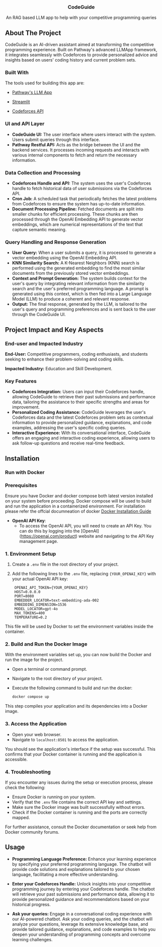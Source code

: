 <!-- PROJECT LOGO -->
<br />
<div align="center">
  


  <h3 align="center">CodeGuide</h3>

  <p align="center">
    An RAG based LLM app to help with your competitive programming queries 
    <br />
   
    
   
  </p>
</div>




<!-- ABOUT THE PROJECT -->
## About The Project

CodeGuide is an AI-driven assistant aimed at transforming the competitive programming experience. Built on Pathway's advanced LLMApp framework, it integrates seamlessly with Codeforces to provide personalized advice and insights based on users' coding history and current problem sets.


### Built With

The tools used for building this app are:

* [Pathway's LLM App](https://pathway.com/developers/showcases/llm-app-pathway)

* [Streamlit](https://streamlit.io/)

* [Codeforces API](https://codeforces.com/api/)


### UI and API Layer
- **CodeGuide UI:** The user interface where users interact with the system. Users submit queries through this interface.
- **Pathway Restful API:** Acts as the bridge between the UI and the backend services. It processes incoming requests and interacts with various internal components to fetch and return the necessary information.

### Data Collection and Processing
- **Codeforces Handle and API:** The system uses the user's Codeforces handle to fetch historical data of user submissions via the Codeforces API.
- **Cron Job:** A scheduled task that periodically fetches the latest problems from Codeforces to ensure the system has up-to-date information.
- **Document Processing Pipeline:** Fetched documents are split into smaller chunks for efficient processing. These chunks are then processed through the OpenAI Embedding API to generate vector embeddings, which are numerical representations of the text that capture semantic meaning.

### Query Handling and Response Generation
- **User Query:** When a user submits a query, it is processed to generate a vector embedding using the OpenAI Embedding API.
- **KNN Similarity Search:** A K-Nearest Neighbors (KNN) search is performed using the generated embedding to find the most similar documents from the previously stored vector embeddings.
- **Context and Prompt Generation:** The system builds context for the user's query by integrating relevant information from the similarity search and the user's preferred programming language. A prompt is generated using this context, which is then fed into a Large Language Model (LLM) to produce a coherent and relevant response.
- **Output:** The final response, generated by the LLM, is tailored to the user's query and programming preferences and is sent back to the user through the CodeGuide UI.


## Project Impact and Key Aspects

### End-user and Impacted Industry
**End-User:** Competitive programmers, coding enthusiasts, and students seeking to enhance their problem-solving and coding skills.

**Impacted Industry:** Education and Skill Development.

### Key Features
- **Codeforces Integration:** Users can input their Codeforces handle, allowing CodeGuide to retrieve their past submissions and performance data, tailoring the assistance to their specific strengths and areas for improvement.
- **Personalized Coding Assistance:** CodeGuide leverages the user's Codeforces data and the latest Codeforces problem sets as contextual information to provide personalized guidance, explanations, and code examples, addressing the user's specific coding queries.
- **Interactive Experience:** With its conversational interface, CodeGuide offers an engaging and interactive coding experience, allowing users to ask follow-up questions and receive real-time feedback.


<!-- GETTING STARTED -->

## Installation

### Run with Docker

### Prerequisites

Ensure you have Docker and docker compose both latest version installed on your system before proceeding. Docker compose  will be used to build and run the application in a containerized environment. For installation please refer the offcial documneation of docker [Docker Installation Guide](https://docs.docker.com/compose/install/linux/)

- **OpenAI API Key**:
    - To access the OpenAI API, you will need to create an API Key. You can do this by logging into the [OpenAI] (https://openai.com/product) website and navigating to the API Key management page.


### 1. Environment Setup

1. Create a `.env` file in the root directory of your project.
2. Add the following lines to the `.env` file, replacing `{YOUR_OPENAI_KEY}` with your actual OpenAI API key:

   ```env
    OPENAI_API_TOKEN={YOUR_OPENAI_KEY}
    HOST=0.0.0.0
    PORT=8080
    EMBEDDER_LOCATOR=text-embedding-ada-002
    EMBEDDING_DIMENSION=1536
    MODEL_LOCATOR=gpt-4o
    MAX_TOKENS=400
    TEMPERATURE=0.2
   ```

This file will be used by Docker to set the environment variables inside the container.

### 2. Build and Run the Docker Image

With the environment variables set up, you can now build the Docker and run the image for the project.

- Open a terminal or command prompt.
- Navigate to the root directory of your project.
- Execute the following command to build and run the docker:

  ```sh
  docker compose up
  ```

This step compiles your application and its dependencies into a Docker image.


### 3. Access the Application

- Open your web browser.
- Navigate to `localhost:8501` to access the application.

You should see the application's interface if the setup was successful. This confirms that your Docker container is running and the application is accessible.

### 4. Troubleshooting

If you encounter any issues during the setup or execution process, please check the following:

- Ensure Docker is running on your system.
- Verify that the `.env` file contains the correct API key and settings.
- Make sure the Docker image was built successfully without errors.
- Check if the Docker container is running and the ports are correctly mapped.

For further assistance, consult the Docker documentation or seek help from Docker community forums.



<!-- USAGE -->
## Usage



- **Programming Language Preference:** Enhance your learning experience by specifying your preferred programming language. The chatbot will provide code solutions and explanations tailored to your chosen language, facilitating a more effective understanding.



- **Enter your Codeforces Handle:** Unlock insights into your competitive programming journey by entering your Codeforces handle. The chatbot will retrieve your past submissions and performance data, allowing it to provide personalized guidance and recommendations based on your historical progress.


- **Ask your queries:** Engage in a conversational coding experience with our AI-powered chatbot. Ask your coding queries, and the chatbot will analyze your questions, leverage its extensive knowledge base, and provide tailored guidance, explanations, and code examples to help you deepen your understanding of programming concepts and overcome learning challenges.





